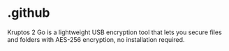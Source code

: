 # .github
Kruptos 2 Go is a lightweight USB encryption tool that lets you secure files and folders with AES-256 encryption, no installation required.
